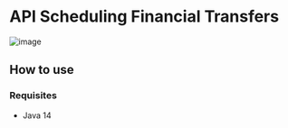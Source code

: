 # API Scheduling Financial Transfers
![image](https://media.giphy.com/media/ADgfsbHcS62Jy/giphy.gif)


## How to use
### Requisites
- Java 14




